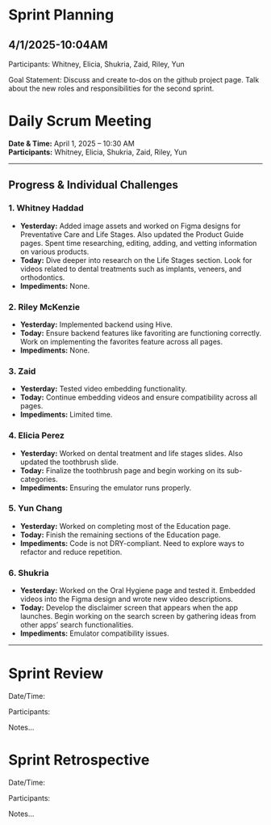 # Sprint Planning

## 4/1/2025-10:04AM

Participants: Whitney, Elicia, Shukria, Zaid, Riley, Yun

Goal Statement:  Discuss and create to-dos on the github project page. Talk about the new roles and responsibilities for the second sprint.

# **Daily Scrum Meeting**  
**Date & Time:** April 1, 2025 – 10:30 AM  
**Participants:** Whitney, Elicia, Shukria, Zaid, Riley, Yun  

---

## **Progress & Individual Challenges**

### **1. Whitney Haddad**
- **Yesterday:** Added image assets and worked on Figma designs for Preventative Care and Life Stages. Also updated the Product Guide pages. Spent time researching, editing, adding, and vetting information on various products.  
- **Today:** Dive deeper into research on the Life Stages section. Look for videos related to dental treatments such as implants, veneers, and orthodontics.  
- **Impediments:** None.

### **2. Riley McKenzie**
- **Yesterday:** Implemented backend using Hive.  
- **Today:** Ensure backend features like favoriting are functioning correctly. Work on implementing the favorites feature across all pages.  
- **Impediments:** None.

### **3. Zaid**
- **Yesterday:** Tested video embedding functionality.  
- **Today:** Continue embedding videos and ensure compatibility across all pages.  
- **Impediments:** Limited time.

### **4. Elicia Perez**
- **Yesterday:** Worked on dental treatment and life stages slides. Also updated the toothbrush slide.  
- **Today:** Finalize the toothbrush page and begin working on its sub-categories.  
- **Impediments:** Ensuring the emulator runs properly.

### **5. Yun Chang**
- **Yesterday:** Worked on completing most of the Education page.  
- **Today:** Finish the remaining sections of the Education page.  
- **Impediments:** Code is not DRY-compliant. Need to explore ways to refactor and reduce repetition.

### **6. Shukria**
- **Yesterday:** Worked on the Oral Hygiene page and tested it. Embedded videos into the Figma design and wrote new video descriptions.  
- **Today:** Develop the disclaimer screen that appears when the app launches. Begin working on the search screen by gathering ideas from other apps’ search functionalities.  
- **Impediments:** Emulator compatibility issues.

---

# Sprint Review

Date/Time: 

Participants: 

Notes...

# Sprint Retrospective

Date/Time: 

Participants: 

Notes...
